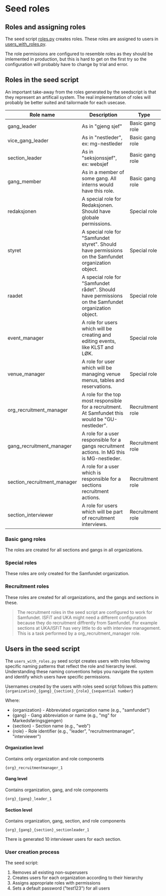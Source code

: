# Seed roles

## Roles and assigning roles

The seed script [roles.py](https://github.com/Samfundet/Samfundet4/blob/06c56f3c047d7281cb6c5151095ac1381e39d064/backend/root/management/commands/seed_scripts/roles.py) creates roles. These roles are assigned to users in [users_with_roles.py](https://github.com/Samfundet/Samfundet4/blob/c16a9da477d3879e3dbeb6e8e99c70281d9741df/backend/root/management/commands/seed_scripts/users_with_roles.py).

The role permissions are configured to resemble roles as they should be imlemented in production, but this is hard to get on the first try so the configuration will probably have to change by trial and error.

## Roles in the seed script

An important take-away from the roles generated by the seedscript is that they represent an artificail system. The real implementation of roles will probably be better suited and tailormade for each usecase.

| Role name                   | Description                                                                                          | Type             |
| --------------------------- | ---------------------------------------------------------------------------------------------------- | ---------------- |
| gang_leader                 | As in "gjeng sjef"                                                                                   | Basic gang role  |
| vice_gang_leader            | As in "nestleder", ex: mg-nestleder                                                                  | Basic gang role  |
| section_leader              | As in "seksjonssjef", ex: websjef                                                                    | Basic gang role  |
| gang_member                 | As in a member of some gang. All interns would have this role.                                       | Basic gang role  |
| redaksjonen                 | A special role for Redaksjonen. Should have globale permissions.                                     | Special role     |
| styret                      | A special role for "Samfundet styret". Should have permissions on the Samfundet organization object. | Special role     |
| raadet                      | A special role for "Samfundet rådet". Should have permissions on the Samfundet organization object.  | Special role     |
| event_manager               | A role for users which will be creating and editing events, like KLST and LØK.                       | Special role     |
| venue_manager               | A role for user which will be managing venue menus, tables and reservations.                         | Special role     |
| org_recruitment_manager     | A role for the top most responsible for a recruitment. At Samfundet this would be "GU-nestleder".    | Recruitment role |
| gang_recruitment_manager    | A role for a user responsible for a gangs recruitment actions. In MG this is MG-nestleder.           | Recruitment role |
| section_recruitment_manager | A role for a user which is responsible for a sections recruitment actions.                           | Recruitment role |
| section_interviewer         | A role for users which will be part of recruitment interviews.                                       | Recruitment role |


### Basic gang roles

The roles are created for all sections and gangs in all organizations.

### Special roles

These roles are only created for the Samfundet organization.

### Recruitment roles

These roles are created for all organizations, and the gangs and sections in these.

> The recruitment roles in the seed script are configured to work for Samfundet. ISFiT and UKA might need a different configuration because they do recruitment diffrently from Samfundet. For example sections at UKA/ISFiT has very little to do with interview management. This is a task performed by a org_recruitment_manager role.

## Users in the seed script

The `users_with_roles.py` seed script creates users with roles following specific naming patterns that reflect the role and hierarchy level. Understanding these naming conventions helps you navigate the system and identify which users have specific permissions.


Usernames created by the users with roles seed script follows this pattern:
`{organization}_{gang}_{section}_{role}_{sequential number}`


Where:

- {organization} - Abbreviated organization name (e.g., "samfundet")
- {gang} - Gang abbreviation or name (e.g., "mg" for Markedsføringsgjengen)
- {section} - Section name (e.g., "web")
- {role} - Role identifier (e.g., "leader", "recruitmentmanager", "interviewer")

#### Organization level

 Contains only organization and role components
 
`{org}_recruitmentmanager_1`

#### Gang level

Contains organization, gang, and role components

`{org}_{gang}_leader_1`

#### Section level

Contains organization, gang, section, and role components

`{org}_{gang}_{section}_sectionleader_1`

There is generated 10 interviewer users for each section.


### User creation process


The seed script:

1) Removes all existing non-superusers
2) Creates users for each organization according to their hierarchy
3) Assigns appropriate roles with permissions
3) Sets a default password ("test123") for all users
